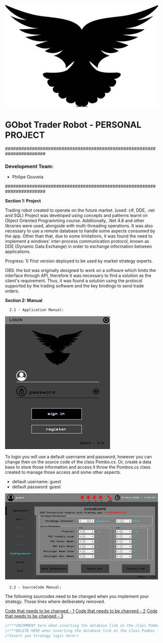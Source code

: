 ![BOT](./Resources/bird-icon-png.png?Style=centerme)

# GObot Trader Robot - PERSONAL PROJECT #

#######################################################################

### Development Team: ###

- Philipe Gouveia

#######################################################################

**Section 1: Project**

Trading robot created to operate on the future market. (used: c#, DDE, .net and SQL)
Project was developed using concepts and patterns learnt on Object Oriented Programming course. 
Additionally, .Net 4.8 and other libraries were used, alongside with multi-threading operations. 
It was also necessary to use a remote database to handle some aspects consumed by the app. Other 
than that, due to some limitations, it was found the need to implement a windows' inter-process 
communication protocol, known as DDE (Dynamic Data Exchange) in order to exchange information 
between applications.

Progress: 1) First version deployed to be used by market strategy experts.

OBS: the bot was originally designed to work on a software which limits the interface through API,
therefore it was necessary to find a solution as the client's requirement. Thus, it was found a
solution using the protocol supported by the trading software and the key bindings to send trade 
orders.
      
**Section 2: Manual**

      2.1 - Application Manual:

![LoginScreen](./Media/login.png)

To login you will use a default username and password, however you can change then on the source 
code of the class Pombo.cs. Or, create a data base to store those information and access it throw 
the Pombos.cs class created to manage those access and some other aspects. 
- default username: guest
- default password: guest 

![AppDashboard](./Media/dashboard.png)


      2.2 - SourceCode Manual:
      
The following sourcodes need to be changed when you implement your strategy. Those lines where
deliberately removed.

[Code that needs to be changed - 1](https://github.com/philipe-go/GObot-TraderRobot/blob/master/RobotLibrary/Pombos.cs)
[Code that needs to be changed - 2](https://github.com/philipe-go/GObot-TraderRobot/blob/master/Login.cs)
[Code that needs to be changed - 3](https://github.com/philipe-go/GObot-TraderRobot/blob/master/RobotLibrary/Strategy.cs)

```c#
//***UNCOMMENT here when inserting the database link on the class Pombos ***//
//***DELETE HERE when inserting the database link on the class Pombos ***//
/*Insert you Strategy logic here*/

```
